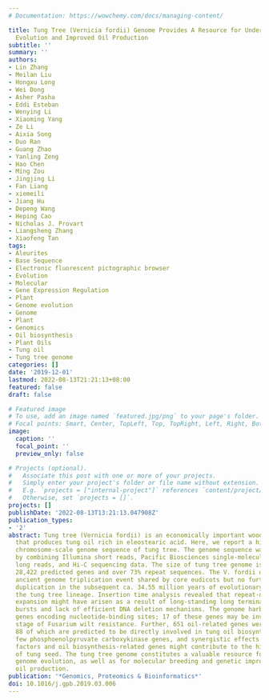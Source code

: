 ```yaml
---
# Documentation: https://wowchemy.com/docs/managing-content/

title: Tung Tree (Vernicia fordii) Genome Provides A Resource for Understanding Genome
  Evolution and Improved Oil Production
subtitle: ''
summary: ''
authors:
- Lin Zhang
- Meilan Liu
- Hongxu Long
- Wei Dong
- Asher Pasha
- Eddi Esteban
- Wenying Li
- Xiaoming Yang
- Ze Li
- Aixia Song
- Duo Ran
- Guang Zhao
- Yanling Zeng
- Hao Chen
- Ming Zou
- Jingjing Li
- Fan Liang
- xiemeili
- Jiang Hu
- Depeng Wang
- Heping Cao
- Nicholas J. Provart
- Liangsheng Zhang
- Xiaofeng Tan
tags:
- Aleurites
- Base Sequence
- Electronic fluorescent pictographic browser
- Evolution
- Molecular
- Gene Expression Regulation
- Plant
- Genome evolution
- Genome
- Plant
- Genomics
- Oil biosynthesis
- Plant Oils
- Tung oil
- Tung tree genome
categories: []
date: '2019-12-01'
lastmod: 2022-08-13T21:21:13+08:00
featured: false
draft: false

# Featured image
# To use, add an image named `featured.jpg/png` to your page's folder.
# Focal points: Smart, Center, TopLeft, Top, TopRight, Left, Right, BottomLeft, Bottom, BottomRight.
image:
  caption: ''
  focal_point: ''
  preview_only: false

# Projects (optional).
#   Associate this post with one or more of your projects.
#   Simply enter your project's folder or file name without extension.
#   E.g. `projects = ["internal-project"]` references `content/project/deep-learning/index.md`.
#   Otherwise, set `projects = []`.
projects: []
publishDate: '2022-08-13T13:21:13.047908Z'
publication_types:
- '2'
abstract: Tung tree (Vernicia fordii) is an economically important woody oil plant
  that produces tung oil rich in eleostearic acid. Here, we report a high-quality
  chromosome-scale genome sequence of tung tree. The genome sequence was assembled
  by combining Illumina short reads, Pacific Biosciences single-molecule real-time
  long reads, and Hi-C sequencing data. The size of tung tree genome is 1.12 Gb, with
  28,422 predicted genes and over 73% repeat sequences. The V. fordii underwent an
  ancient genome triplication event shared by core eudicots but no further whole-genome
  duplication in the subsequent ca. 34.55 million years of evolutionary history of
  the tung tree lineage. Insertion time analysis revealed that repeat-driven genome
  expansion might have arisen as a result of long-standing long terminal repeat retrotransposon
  bursts and lack of efficient DNA deletion mechanisms. The genome harbors 88 resistance
  genes encoding nucleotide-binding sites; 17 of these genes may be involved in early-infection
  stage of Fusarium wilt resistance. Further, 651 oil-related genes were identified,
  88 of which are predicted to be directly involved in tung oil biosynthesis. Relatively
  few phosphoenolpyruvate carboxykinase genes, and synergistic effects between transcription
  factors and oil biosynthesis-related genes might contribute to the high oil content
  of tung seed. The tung tree genome constitutes a valuable resource for understanding
  genome evolution, as well as for molecular breeding and genetic improvements for
  oil production.
publication: '*Genomics, Proteomics & Bioinformatics*'
doi: 10.1016/j.gpb.2019.03.006
---
```

